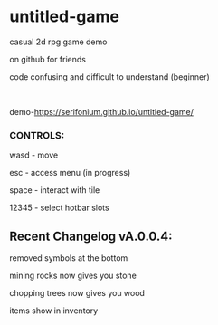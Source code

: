 # untitled-game
casual 2d rpg game demo

on github for friends

code confusing and difficult to understand (beginner)

<br>

demo-https://serifonium.github.io/untitled-game/

### CONTROLS:

wasd - move

esc - access menu (in progress)

space - interact with tile 

12345 - select hotbar slots




## Recent Changelog vA.0.0.4:

removed symbols at the bottom

mining rocks now gives you stone

chopping trees now gives you wood

items show in inventory



